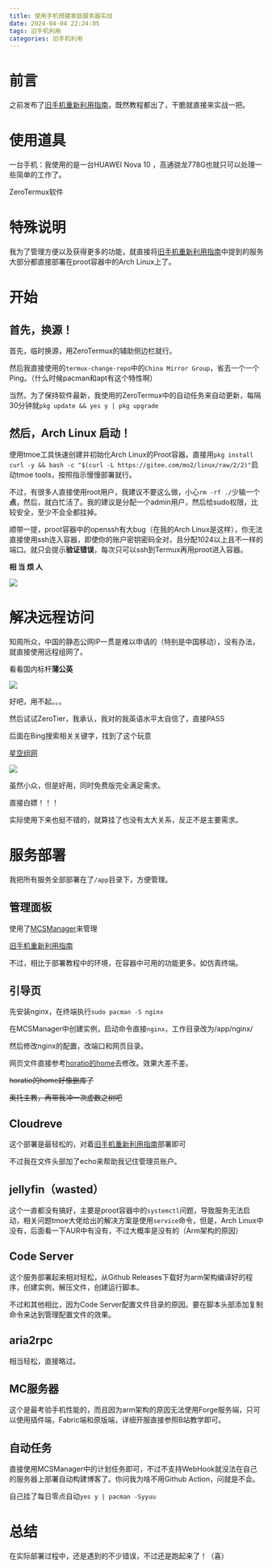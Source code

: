 ```yaml
---
title: 使用手机搭建家庭服务器实战
date: 2024-04-04 22:24:05
tags: 旧手机利用
categories: 旧手机利用
---
```


# 前言

之前发布了[旧手机重新利用指南](/2024/02/09/旧手机重新利用指南/)，既然教程都出了，干脆就直接来实战一把。

# 使用道具

一台手机：我使用的是一台HUAWEI Nova 10 ，高通骁龙778G也就只可以处理一些简单的工作了。

ZeroTermux软件

# 特殊说明

我为了管理方便以及获得更多的功能，就直接将[旧手机重新利用指南](/2024/02/09/旧手机重新利用指南/)中提到的服务大部分都直接部署在proot容器中的Arch Linux上了。

# 开始

## 首先，换源！

首先，临时换源，用ZeroTermux的辅助侧边栏就行。

然后我直接使用的`termux-change-repo`中的`China Mirror Group`，省去一个一个Ping。（什么时候pacman和apt有这个特性啊）

当然，为了保持软件最新，我使用的ZeroTermux中的自动任务来自动更新，每隔30分钟就`pkg update && yes y | pkg upgrade`

## 然后，Arch Linux 启动！

使用tmoe工具快速创建并初始化Arch Linux的Proot容器。直接用`pkg install curl -y && bash -c "$(curl -L https://gitee.com/mo2/linux/raw/2/2)"`启动tmoe tools，按照指示慢慢部署就行。

不过，有很多人直接使用root用户，我建议不要这么做，小心`rm -rf ./`少输一个**点**，然后，就白忙活了。我的建议是分配一个admin用户，然后给sudo权限，比较安全，至少不会全都挂掉。

顺带一提，proot容器中的openssh有大bug（在我的Arch Linux是这样），你无法直接使用ssh连入容器，即使你的账户密钥密码全对，且分配1024以上且不一样的端口。就只会提示**验证错误**，每次只可以ssh到Termux再用proot进入容器。

**相 当 烦 人**

![](/img/使用手机搭建家庭服务器实战/f0702c17f10009d27abe6b36215a0fef141432942.jpg)

# 解决远程访问

知周所众，中国的静态公网IP一贯是难以申请的（特别是中国移动），没有办法，就直接使用远程组网了。

看看国内标杆**蒲公英**

![](/img/使用手机搭建家庭服务器实战/screenshot-1712288868303.png)

好吧，用不起。。。

然后试试ZeroTier，我承认，我对的我英语水平太自信了，直接PASS

后面在Bing搜索相关关键字，找到了这个玩意

[星空组网](ip4.ink)

![](/img/使用手机搭建家庭服务器实战/image.png)

虽然小众，但是好用，同时免费版完全满足需求。

直接白嫖！！！

实际使用下来也挺不错的，就算挂了也没有太大关系，反正不是主要需求。

# 服务部署

我把所有服务全部部署在了`/app`目录下，方便管理。

## 管理面板

使用了[MCSManager](mcsmanager.com)来管理

[旧手机重新利用指南](/2024/02/09/旧手机重新利用指南/)

不过，相比于部署教程中的环境，在容器中可用的功能更多。如仿真终端。

## 引导页

先安装nginx，在终端执行`sudo pacman -S nginx`

在MCSManager中创建实例，启动命令直接`nginx`，工作目录改为/app/nginx/

然后修改nginx的配置，改端口和网页目录。

网页文件直接参考[horatio的home](https://github.com/horatio/home)去修改。效果大差不差。

~~horatio的home好像删库了~~

~~奥托主教，再带我冲一次虚数之树吧~~

## Cloudreve

这个部署是最轻松的，对着[旧手机重新利用指南](/2024/02/09/旧手机重新利用指南/)部署即可

不过我在文件头部加了echo来帮助我记住管理员账户。

## jellyfin（wasted）

这个一直都没有搞好，主要是proot容器中的`systemctl`问题，导致服务无法启动，相关问题tmoe大佬给出的解决方案是使用`service`命令，但是，Arch Linux中没有，后面看一下AUR中有没有，不过大概率是没有的（Arm架构的原因）

## Code Server

这个服务部署起来相对轻松，从Github Releases下载好为arm架构编译好的程序，创建实例，解压文件，创建运行脚本。

不过和其他相比，因为Code Server配置文件目录的原因。要在脚本头部添加复制命令来达到管理配置文件的效果。

## aria2rpc

相当轻松，直接略过。

## MC服务器

这个是最考验手机性能的，而且因为arm架构的原因无法使用Forge服务端，只可以使用插件端，Fabric端和原版端，详细开服直接参照B站教学即可。

## 自动任务

直接使用MCSManager中的计划任务即可，不过不支持WebHook就没法在自己的服务器上部署自动构建博客了。你问我为啥不用Github Action，问就是不会。

自己挂了每日零点自动`yes y | pacman -Syyuu`

# 总结

在实际部署过程中，还是遇到的不少错误，不过还是跑起来了！（喜）